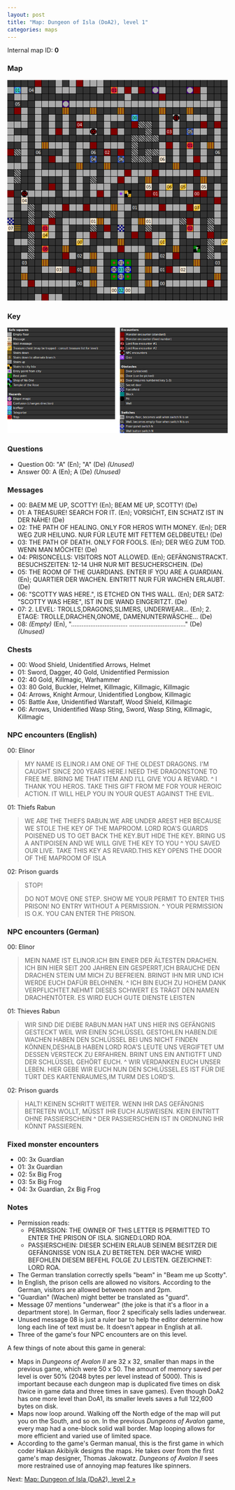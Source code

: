 ```yaml
---
layout: post
title: "Map: Dungeon of Isla (DoA2), level 1"
categories: maps
---
```


Internal map ID: __0__

### Map

![Dungeons of Avalon II, dungeon level 1 map](../images/doa2-d1.png "Dungeon level 1 map")

### Key

![Dungeons of Avalon II, map key](../images/doa2-key.png "Map key")

### Questions

* Question 00: "A" (En); "A" (De) _(Unused)_
* Answer 00: A (En); A (De) _(Unused)_

### Messages

* 00: BAEM ME UP, SCOTTY! (En);
  BEAM ME UP, SCOTTY! (De)
* 01: A TREASURE! SEARCH FOR IT. (En);
  VORSICHT, EIN SCHATZ IST IN DER N&Auml;HE! (De)
* 02: THE PATH OF HEALING. ONLY FOR HEROS WITH MONEY. (En);
  DER WEG ZUR HEILUNG. NUR F&Uuml;R LEUTE MIT FETTEM GELDBEUTEL! (De)
* 03: THE PATH OF DEATH. ONLY FOR FOOLS. (En);
  DER WEG ZUM TOD. WENN MAN M&Ouml;CHTE! (De)
* 04: PRISONCELLS: VISITORS NOT ALLOWED. (En);
  GEF&Auml;NGNISTRACKT. BESUCHSZEITEN:  12-14 UHR NUR MIT BESUCHERSCHEIN. (De)
* 05: THE ROOM OF THE GUARDIANS. ENTER IF YOU ARE A GUARDIAN. (En);
  QUARTIER DER WACHEN. EINTRITT NUR F&Uuml;R WACHEN ERLAUBT. (De)
* 06: "SCOTTY WAS HERE.", IS ETCHED ON THIS WALL. (En);
  DER SATZ: "SCOTTY WAS HERE", IST IN DIE WAND EINGERITZT. (De)
* 07: 2. LEVEL:  TROLLS,DRAGONS,SLIMERS,            UNDERWEAR... (En);
  2\. ETAGE:  TROLLE,DRACHEN,GNOME,            DAMENUNTERW&Auml;SCHE... (De)
* 08: _(Empty)_ (En),
  "................................ ................................" (De)
  _(Unused)_

### Chests

* 00: Wood Shield, Unidentified Arrows, Helmet
* 01: Sword, Dagger, 40 Gold, Unidentified Permission
* 02: 40 Gold, Killmagic, Warhammer
* 03: 80 Gold, Buckler, Helmet, Killmagic, Killmagic, Killmagic
* 04: Arrows, Knight Armour, Unidentified Longbow, Killmagic
* 05: Battle Axe, Unidentified Warstaff, Wood Shield, Killmagic
* 06: Arrows, Unidentified Wasp Sting, Sword, Wasp Sting, Killmagic, Killmagic

### NPC encounters (English)

00: Elinor

> MY NAME IS ELINOR.I AM ONE OF THE OLDEST DRAGONS. I'M CAUGHT SINCE 200 YEARS
> HERE.I NEED THE DRAGONSTONE TO FREE ME. BRING ME THAT ITEM AND I'LL GIVE YOU A
> REVARD.
^
> I THANK YOU HEROS. TAKE THIS GIFT FROM ME FOR YOUR HEROIC ACTION. IT WILL HELP
> YOU IN YOUR QUEST AGAINST THE EVIL.

01: Thiefs Rabun

> WE ARE THE THIEFS RABUN.WE ARE UNDER AREST HER BECAUSE WE STOLE THE KEY OF THE
> MAPROOM. LORD ROA'S GUARDS POISENED US TO GET BACK THE KEY.BUT HIDE THE KEY.
> BRING US A ANTIPOISEN AND WE WILL GIVE THE KEY TO YOU
^
> YOU SAVED OUR LIVE. TAKE THIS KEY AS REVARD.THIS KEY OPENS THE DOOR OF THE
> MAPROOM OF ISLA

02: Prison guards

> STOP!
>
> DO NOT MOVE ONE STEP. SHOW ME YOUR PERMIT TO ENTER THIS PRISON! NO ENTRY
> WITHOUT A PERMISSION.
^
> YOUR PERMISSION IS O.K. YOU CAN ENTER THE PRISON.  

### NPC encounters (German)

00: Elinor

> MEIN NAME IST ELINOR.ICH BIN EINER DER &Auml;LTESTEN DRACHEN. ICH BIN HIER
> SEIT 200 JAHREN EIN GESPERRT,ICH BRAUCHE DEN DRACHEN STEIN UM MICH ZU
> BEFREIEN. BRINGT IHN MIR UND ICH WERDE EUCH DAF&Uuml;R BELOHNEN.
^
> ICH BIN EUCH ZU HOHEM DANK VERPFLICHTET.NEHMT DIESES SCHWERT ES TR&Auml;GT DEN
> NAMEN DRACHENT&Ouml;TER. ES WIRD EUCH GUTE DIENSTE LEISTEN

01: Thieves Rabun

> WIR SIND DIE DIEBE RABUN.MAN HAT UNS HIER INS GEF&Auml;NGNIS GESTECKT WEIL WIR
> EINEN SCHL&Uuml;SSEL GESTOHLEN HABEN.DIE WACHEN  HABEN DEN SCHL&Uuml;SSEL BEI
> UNS NICHT FINDEN K&Ouml;NNEN,DESHALB HABEN LORD ROA'S LEUTE UNS VERGIFTET UM
> DESSEN VERSTECK ZU ERFAHREN.   BRINT UNS EIN ANTIGTFT UND DER SCHL&Uuml;SSEL
> GEH&Ouml;RT EUCH.
^
> WIR VERDANKEN EUCH UNSER LEBEN. HIER GEBE WIR EUCH NUN DEN SCHL&Uuml;SSEL.ES
> IST F&Uuml;R DIE T&Uuml;RT DES KARTENRAUMES,IM TURM DES LORD'S.

02: Prison guards

> HALT!  KEINEN SCHRITT WEITER. WENN IHR DAS GEF&Auml;NGNIS BETRETEN WOLLT,
> M&Uuml;SST IHR EUCH AUSWEISEN.  KEIN EINTRITT OHNE PASSIERSCHEIN
^
> DER PASSIERSCHEIN IST IN ORDNUNG IHR K&Ouml;NNT PASSIEREN.  

### Fixed monster encounters

* 00: 3x Guardian
* 01: 3x Guardian
* 02: 5x Big Frog
* 03: 5x Big Frog
* 04: 3x Guardian, 2x Big Frog

### Notes

* Permission reads:
  * PERMISSION: THE OWNER OF THIS LETTER IS PERMITTED TO ENTER THE PRISON OF ISLA.
  SIGNED:LORD ROA.
  * PASSIERSCHEIN: DIESER SCHEIN ERLAUB SEINEM BESITZER DIE GEF&Auml;NGNISSE VON
  ISLA ZU BETRETEN. DER WACHE WIRD BEFOHLEN DIESEM BEFEHL FOLGE ZU LEISTEN.
  GEZEICHNET: LORD ROA.
* The German translation correctly spells "beam" in "Beam me up Scotty".
* In English, the prison cells are allowed no visitors. According to the German,
  visitors are allowed between noon and 2pm.
* "Guardian" (Wachen) might better be translated as "guard".
* Message 07 mentions "underwear" (the joke is that it's a floor in a department
  store). In German, floor 2 specificaly sells ladies underwear.
* Unused message 08 is just a ruler bar to help the editor determine how long
  each line of text must be. It doesn't appear in English at all.
* Three of the game's four NPC encounters are on this level.

A few things of note about this game in general:

* Maps in _Dungeons of Avalon II_ are 32 x 32, smaller than maps in the previous
  game, which were 50 x 50. The amount of memory saved per level is over 50%
  (2048 bytes per level instead of 5000). This is important because each dungeon
  map is duplicated five times on disk (twice in game data and three times in
  save games). Even though DoA2 has one more level than DoA1, its smaller levels
  saves a full 122,600 bytes on disk.
* Maps now loop around. Walking off the North edge of the map will put you on
  the South, and so on. In the previous _Dungeons of Avalon_ game, every map had
  a one-block solid wall border. Map looping allows for more efficient and
  varied use of limited space.
* According to the game's German manual, this is the first game in which coder
  Hakan Akibiyik designs the maps. He takes over from the first game's map
  designer, Thomas Jakowatz. _Dungeons of Avalon II_ sees more restrained use
  of annoying map features like spinners.

Next: [Map: Dungeon of Isla (DoA2), level 2 &raquo;](doa2-dungeon2.html)
